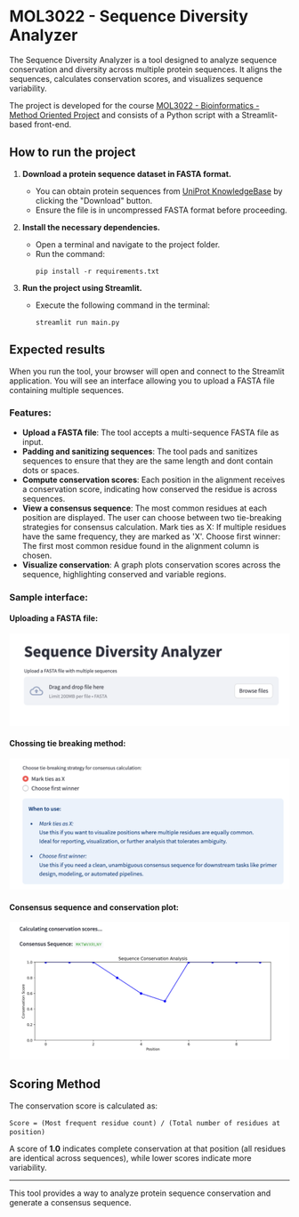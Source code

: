 # MOL3022 - Sequence Diversity Analyzer

The Sequence Diversity Analyzer is a tool designed to analyze sequence conservation and diversity across multiple protein sequences. It aligns the sequences, calculates conservation scores, and visualizes sequence variability.

The project is developed for the course [MOL3022 - Bioinformatics - Method Oriented Project](https://www.ntnu.edu/studies/courses/MOL3022#tab=omEmnet) and consists of a Python script with a Streamlit-based front-end.

## How to run the project

1. **Download a protein sequence dataset in FASTA format.**
   - You can obtain protein sequences from [UniProt KnowledgeBase](https://www.uniprot.org/uniprotkb?query=reviewed:true) by clicking the "Download" button.
   - Ensure the file is in uncompressed FASTA format before proceeding.

2. **Install the necessary dependencies.**
   - Open a terminal and navigate to the project folder.
   - Run the command:
     ```
     pip install -r requirements.txt
     ```

3. **Run the project using Streamlit.**
   - Execute the following command in the terminal:
     ```
     streamlit run main.py
     ```

## Expected results

When you run the tool, your browser will open and connect to the Streamlit application. You will see an interface allowing you to upload a FASTA file containing multiple sequences.

### **Features:**
- **Upload a FASTA file**: The tool accepts a multi-sequence FASTA file as input.
- **Padding and sanitizing sequences**: The tool pads and sanitizes sequences to ensure that they are the same length and dont contain dots or spaces.
- **Compute conservation scores**: Each position in the alignment receives a conservation score, indicating how conserved the residue is across sequences.
- **View a consensus sequence**: The most common residues at each position are displayed. The user can choose between two tie-breaking strategies for consensus calculation.
Mark ties as X: If multiple residues have the same frequency, they are marked as 'X'.
Choose first winner: The first most common residue found in the alignment column is chosen.
- **Visualize conservation**: A graph plots conservation scores across the sequence, highlighting conserved and variable regions.

### **Sample interface:**

#### Uploading a FASTA file:
![Upload Page](docs/Upload_Page.png)

#### Chossing tie breaking method:
![Choosing tie breaking](docs/Choosing_tiebreaking.png)


#### Consensus sequence and conservation plot:
![Consensus sequence and conservation plot](docs/conservation_and_consensus.png)

## Scoring Method

The conservation score is calculated as:
  ```
  Score = (Most frequent residue count) / (Total number of residues at position)

  ```
A score of **1.0** indicates complete conservation at that position (all residues are identical across sequences), while lower scores indicate more variability.

---
This tool provides a way to analyze protein sequence conservation and generate a consensus sequence.

